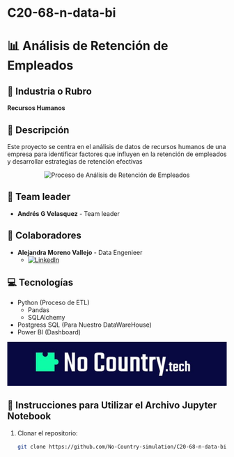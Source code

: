 # C20-68-n-data-bi
# 📊 Análisis de Retención de Empleados

## 🏢 Industria o Rubro
**Recursos Humanos**

## 📄 Descripción
Este proyecto se centra en el análisis de datos de recursos humanos de una empresa para identificar factores que influyen en la retención de empleados y desarrollar estrategias de retención efectivas 

<div align="center">
  <img src="retencion.jpg" alt="Proceso de Análisis de Retención de Empleados">
</div>


## 👥 Team leader 
- **Andrés G Velasquez** - Team leader


## 👥 Colaboradores
- **Alejandra Moreno Vallejo** - Data Engenieer
  - [![LinkedIn](https://img.shields.io/badge/LinkedIn-Profile-blue)](https://www.linkedin.com/in/alejandra-moreno-vallejo-4b1926138/)


## 💻 Tecnologías
- Python (Proceso de ETL)
  - Pandas 
  - SQLAlchemy 
- Postgress SQL (Para Nuestro DataWareHouse)
- Power BI (Dashboard)

<div align="center">
  <img src="No_Country.jpg" alt="No Country">
</div>



## 📝 Instrucciones para Utilizar el Archivo Jupyter Notebook

1. Clonar el repositorio:
   ```bash
   git clone https://github.com/No-Country-simulation/C20-68-n-data-bi.git
